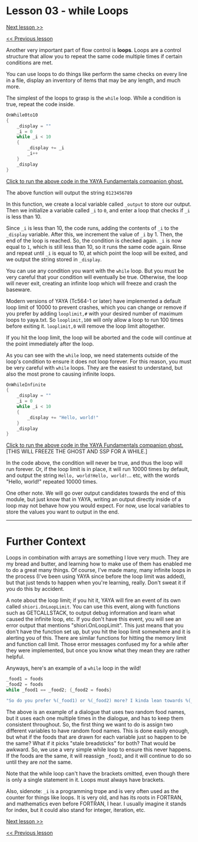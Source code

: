 # Lesson 03 - while Loops

[Next lesson >>](https://github.com/Zichqec/YAYA_Fundamentals/blob/main/Module%2003%20-%20Flow%20Control/04%20-%20for%20Loops.md)

[<< Previous lesson](https://github.com/Zichqec/YAYA_Fundamentals/blob/main/Module%2003%20-%20Flow%20Control/02%20-%20switch.md)

Another very important part of flow control is **loops**. Loops are a control structure that allow you to repeat the same code multiple times if certain conditions are met.

You can use loops to do things like perform the same checks on every line in a file, display an inventory of items that may be any length, and much more.

The simplest of the loops to grasp is the `while` loop. While a condition is true, repeat the code inside.

```c
OnWhile0to10
{
	_display = ""
	_i = 0
	while _i < 10
	{
		_display += _i
		_i++
	}
	_display
}
```

[Click to run the above code in the YAYA Fundamentals companion ghost.](https://zichqec.github.io/s-the-skeleton/jump.html?url=x-ukagaka-link%3Atype%3Devent%26ghost%3DYAYA%20Fundamentals%26info%3DOnExample.M3.L3.While0to10)

The above function will output the string `0123456789`

In this function, we create a local variable called `_output` to store our output. Then we initialize a variable called `_i` to `0`, and enter a loop that checks if `_i` is less than 10.

Since `_i` is less than 10, the code runs, adding the contents of `_i` to the `_display` variable. After this, we increment the value of `_i` by 1. Then, the end of the loop is reached. So, the condition is checked again. `_i` is now equal to `1`, which is still less than 10, so it runs the same code again. Rinse and repeat until `_i` is equal to 10, at which point the loop will be exited, and we output the string stored in `_display`.

You can use any condition you want with the `while` loop. But you must be very careful that your condition will eventually be true. Otherwise, the loop will never exit, creating an infinite loop which will freeze and crash the baseware.


Modern versions of YAYA (Tc564-1 or later) have implemented a default loop limit of 10000 to prevent crashes, which you can change or remove if you prefer by adding `looplimit,#` with your desired number of maximum loops to yaya.txt. So `looplimit,100` will only allow a loop to run 100 times before exiting it. `looplimit,0` will remove the loop limit altogether.

If you hit the loop limit, the loop will be aborted and the code will continue at the point immediately after the loop.


As you can see with the `while` loop, we need statements outside of the loop's condition to ensure it does not loop forever. For this reason, you must be very careful with `while` loops. They are the easiest to understand, but also the most prone to causing infinite loops.

```c
OnWhileInfinite
{
	_display = ""
	_i = 0
	while _i < 10
	{
		_display += "Hello, world!"
	}
	_display
}
```

[Click to run the above code in the YAYA Fundamentals companion ghost.](https://zichqec.github.io/s-the-skeleton/jump.html?url=x-ukagaka-link%3Atype%3Devent%26ghost%3DYAYA%20Fundamentals%26info%3DOnExample.M3.L3.WhileInfinite) \[THIS WILL FREEZE THE GHOST AND SSP FOR A WHILE.]

In the code above, the condition will never be true, and thus the loop will run forever. Or, if the loop limit is in place, it will run 10000 times by default, and output the string `Hello, world!Hello, world!`... etc, with the words "Hello, world!" repeated 10000 times. 


One other note. We will go over output candidates towards the end of this module, but just know that in YAYA, writing an output directly inside of a loop may not behave how you would expect. For now, use local variables to store the values you want to output in the end.

---

# Further Context

Loops in combination with arrays are something I love very much. They are my bread and butter, and learning how to make use of them has enabled me to do a great many things. Of course, I've made many, many infinite loops in the process (I've been using YAYA since before the loop limit was added), but that just tends to happen when you're learning, really. Don't sweat it if you do this by accident.

A note about the loop limit; if you hit it, YAYA will fire an event of its own called `shiori.OnLoopLimit`. You can use this event, along with functions such as GETCALLSTACK, to output debug information and learn what caused the infinite loop, etc. If you don't have this event, you will see an error output that mentions "shiori.OnLoopLimit". This just means that you don't have the function set up, but you hit the loop limit somewhere and it is alerting you of this. There are similar functions for hitting the memory limit and function call limit. Those error messages confused my for a while after they were implemented, but once you know what they mean they are rather helpful.

Anyways, here's an example of a `while` loop in the wild!

```c
_food1 = foods
_food2 = foods
while _food1 == _food2; {_food2 = foods}

"So do you prefer %(_food1) or %(_food2) more? I kinda lean towards %(_food2) most of the time, but %(_food1) is the best if it's made well. You gotta trust that the chef is gonna do a great job, you know? %(_food1) is tricky business."
```

The above is an example of a dialogue that uses two random food names, but it uses each one multiple times in the dialogue, and has to keep them consistent throughout. So, the first thing we want to do is assign two different variables to have random food names. This is done easily enough, but what if the foods that are drawn for each variable just so happen to be the same? What if it picks "stale breadsticks" for both? That would be awkward. So, we use a very simple while loop to ensure this never happens. If the foods are the same, it will reassign `_food2`, and it will continue to do so until they are *not* the same.

Note that the while loop can't have the brackets omitted, even though there is only a single statement in it. Loops must always have brackets.

Also, sidenote: `_i` is a programming trope and is very often used as the counter for things like loops. It is very old, and has its roots in FORTRAN, and mathematics even before FORTRAN, I hear. I usually imagine it stands for index, but it could also stand for integer, iteration, etc.

[Next lesson >>](https://github.com/Zichqec/YAYA_Fundamentals/blob/main/Module%2003%20-%20Flow%20Control/04%20-%20for%20Loops.md)

[<< Previous lesson](https://github.com/Zichqec/YAYA_Fundamentals/blob/main/Module%2003%20-%20Flow%20Control/02%20-%20switch.md)